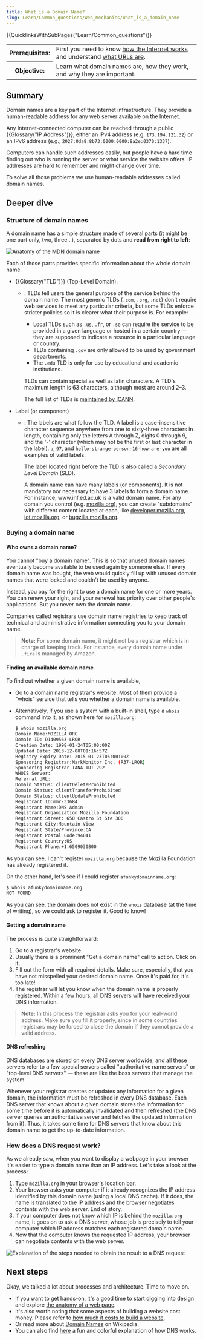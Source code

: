 ```yaml
---
title: What is a Domain Name?
slug: Learn/Common_questions/Web_mechanics/What_is_a_domain_name
---
```


{{QuicklinksWithSubPages("Learn/Common_questions")}}

<table>
  <tbody>
    <tr>
      <th scope="row">Prerequisites:</th>
      <td>
        First you need to know
        <a href="/en-US/docs/Learn/Common_questions/Web_mechanics/How_does_the_Internet_work"
          >how the Internet works</a
        >
        and understand
        <a href="/en-US/docs/Learn/Common_questions/Web_mechanics/What_is_a_URL"
          >what URLs are</a
        >.
      </td>
    </tr>
    <tr>
      <th scope="row">Objective:</th>
      <td>
        Learn what domain names are, how they work, and why they are important.
      </td>
    </tr>
  </tbody>
</table>

## Summary

Domain names are a key part of the Internet infrastructure. They provide a human-readable address for any web server available on the Internet.

Any Internet-connected computer can be reached through a public {{Glossary("IP Address")}}, either an IPv4 address (e.g. `173.194.121.32`) or an IPv6 address (e.g., `2027:0da8:8b73:0000:0000:8a2e:0370:1337`).

Computers can handle such addresses easily, but people have a hard time finding out who is running the server or what service the website offers. IP addresses are hard to remember and might change over time.

To solve all those problems we use human-readable addresses called domain names.

## Deeper dive

### Structure of domain names

A domain name has a simple structure made of several parts (it might be one part only, two, three…), separated by dots and **read from right to left**:

![Anatomy of the MDN domain name](structure.png)

Each of those parts provides specific information about the whole domain name.

- {{Glossary("TLD")}} (Top-Level Domain).

  - : TLDs tell users the general purpose of the service behind the domain name. The most generic TLDs (`.com`, `.org`, `.net`) don't require web services to meet any particular criteria, but some TLDs enforce stricter policies so it is clearer what their purpose is. For example:

    - Local TLDs such as `.us`, `.fr`, or `.se` can require the service to be provided in a given language or hosted in a certain country — they are supposed to indicate a resource in a particular language or country.
    - TLDs containing `.gov` are only allowed to be used by government departments.
    - The `.edu` TLD is only for use by educational and academic institutions.

    TLDs can contain special as well as latin characters. A TLD's maximum length is 63 characters, although most are around 2–3.

    The full list of TLDs is [maintained by ICANN](https://www.icann.org/resources/pages/tlds-2012-02-25-en).

- Label (or component)

  - : The labels are what follow the TLD. A label is a case-insensitive character sequence anywhere from one to sixty-three characters in length, containing only the letters A through Z, digits 0 through 9, and the '-' character (which may not be the first or last character in the label). `a`, `97`, and `hello-strange-person-16-how-are-you` are all examples of valid labels.

    The label located right before the TLD is also called a _Secondary Level Domain_ (SLD).

    A domain name can have many labels (or components). It is not mandatory nor necessary to have 3 labels to form a domain name. For instance, www\.inf.ed.ac.uk is a valid domain name. For any domain you control (e.g. [mozilla.org](https://www.mozilla.org/en-US/)), you can create "subdomains" with different content located at each, like [developer.mozilla.org](/), [iot.mozilla.org](https://iot.mozilla.org/), or [bugzilla.mozilla.org](https://bugzilla.mozilla.org).

### Buying a domain name

#### Who owns a domain name?

You cannot "buy a domain name". This is so that unused domain names eventually become available to be used again by someone else. If every domain name was bought, the web would quickly fill up with unused domain names that were locked and couldn't be used by anyone.

Instead, you pay for the right to use a domain name for one or more years. You can renew your right, and your renewal has priority over other people's applications. But you never own the domain name.

Companies called registrars use domain name registries to keep track of technical and administrative information connecting you to your domain name.

> **Note:** For some domain name, it might not be a registrar which is in charge of keeping track. For instance, every domain name under `.fire` is managed by Amazon.

#### Finding an available domain name

To find out whether a given domain name is available,

- Go to a domain name registrar's website. Most of them provide a "whois" service that tells you whether a domain name is available.
- Alternatively, if you use a system with a built-in shell, type a `whois` command into it, as shown here for `mozilla.org`:

  ```bash
  $ whois mozilla.org
  Domain Name:MOZILLA.ORG
  Domain ID: D1409563-LROR
  Creation Date: 1998-01-24T05:00:00Z
  Updated Date: 2013-12-08T01:16:57Z
  Registry Expiry Date: 2015-01-23T05:00:00Z
  Sponsoring Registrar:MarkMonitor Inc. (R37-LROR)
  Sponsoring Registrar IANA ID: 292
  WHOIS Server:
  Referral URL:
  Domain Status: clientDeleteProhibited
  Domain Status: clientTransferProhibited
  Domain Status: clientUpdateProhibited
  Registrant ID:mmr-33684
  Registrant Name:DNS Admin
  Registrant Organization:Mozilla Foundation
  Registrant Street: 650 Castro St Ste 300
  Registrant City:Mountain View
  Registrant State/Province:CA
  Registrant Postal Code:94041
  Registrant Country:US
  Registrant Phone:+1.6509030800
  ```

As you can see, I can't register `mozilla.org` because the Mozilla Foundation has already registered it.

On the other hand, let's see if I could register `afunkydomainname.org`:

```bash
$ whois afunkydomainname.org
NOT FOUND
```

As you can see, the domain does not exist in the `whois` database (at the time of writing), so we could ask to register it. Good to know!

#### Getting a domain name

The process is quite straightforward:

1. Go to a registrar's website.
2. Usually there is a prominent "Get a domain name" call to action. Click on it.
3. Fill out the form with all required details. Make sure, especially, that you have not misspelled your desired domain name. Once it's paid for, it's too late!
4. The registrar will let you know when the domain name is properly registered. Within a few hours, all DNS servers will have received your DNS information.

> **Note:** In this process the registrar asks you for your real-world address. Make sure you fill it properly, since in some countries registrars may be forced to close the domain if they cannot provide a valid address.

#### DNS refreshing

DNS databases are stored on every DNS server worldwide, and all these servers refer to a few special servers called "authoritative name servers" or "top-level DNS servers" — these are like the boss servers that manage the system.

Whenever your registrar creates or updates any information for a given domain, the information must be refreshed in every DNS database. Each DNS server that knows about a given domain stores the information for some time before it is automatically invalidated and then refreshed (the DNS server queries an authoritative server and fetches the updated information from it). Thus, it takes some time for DNS servers that know about this domain name to get the up-to-date information.

### How does a DNS request work?

As we already saw, when you want to display a webpage in your browser it's easier to type a domain name than an IP address. Let's take a look at the process:

1. Type `mozilla.org` in your browser's location bar.
2. Your browser asks your computer if it already recognizes the IP address identified by this domain name (using a local DNS cache). If it does, the name is translated to the IP address and the browser negotiates contents with the web server. End of story.
3. If your computer does not know which IP is behind the `mozilla.org` name, it goes on to ask a DNS server, whose job is precisely to tell your computer which IP address matches each registered domain name.
4. Now that the computer knows the requested IP address, your browser can negotiate contents with the web server.

![Explanation of the steps needed to obtain the result to a DNS request](2014-10-dns-request2.png)

## Next steps

Okay, we talked a lot about processes and architecture. Time to move on.

- If you want to get hands-on, it's a good time to start digging into design and explore [the anatomy of a web page](/en-US/docs/Learn/Common_questions/Design_and_accessibility/Common_web_layouts).
- It's also worth noting that some aspects of building a website cost money. Please refer to [how much it costs to build a website](/en-US/docs/Learn/Common_questions/Tools_and_setup/How_much_does_it_cost).
- Or read more about [Domain Names](https://en.wikipedia.org/wiki/Domain_name) on Wikipedia.
- You can also find [here](https://howdns.works/) a fun and colorful explanation of how DNS works.
